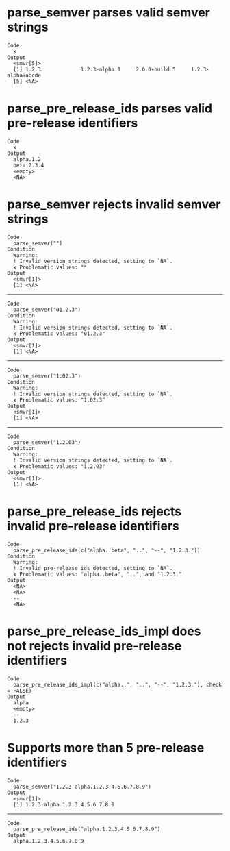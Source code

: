 # parse_semver parses valid semver strings

    Code
      x
    Output
      <smvr[5]>
      [1] 1.2.3             1.2.3-alpha.1     2.0.0+build.5     1.2.3-alpha+abcde
      [5] <NA>             

# parse_pre_release_ids parses valid pre-release identifiers

    Code
      x
    Output
      alpha.1.2
      beta.2.3.4
      <empty>
      <NA>

# parse_semver rejects invalid semver strings

    Code
      parse_semver("")
    Condition
      Warning:
      ! Invalid version strings detected, setting to `NA`.
      x Problematic values: ""
    Output
      <smvr[1]>
      [1] <NA>

---

    Code
      parse_semver("01.2.3")
    Condition
      Warning:
      ! Invalid version strings detected, setting to `NA`.
      x Problematic values: "01.2.3"
    Output
      <smvr[1]>
      [1] <NA>

---

    Code
      parse_semver("1.02.3")
    Condition
      Warning:
      ! Invalid version strings detected, setting to `NA`.
      x Problematic values: "1.02.3"
    Output
      <smvr[1]>
      [1] <NA>

---

    Code
      parse_semver("1.2.03")
    Condition
      Warning:
      ! Invalid version strings detected, setting to `NA`.
      x Problematic values: "1.2.03"
    Output
      <smvr[1]>
      [1] <NA>

# parse_pre_release_ids rejects invalid pre-release identifiers

    Code
      parse_pre_release_ids(c("alpha..beta", "..", "--", "1.2.3."))
    Condition
      Warning:
      ! Invalid pre-release ids detected, setting to `NA`.
      x Problematic values: "alpha..beta", "..", and "1.2.3."
    Output
      <NA>
      <NA>
      --
      <NA>

# parse_pre_release_ids_impl does not rejects invalid pre-release identifiers

    Code
      parse_pre_release_ids_impl(c("alpha..", "..", "--", "1.2.3."), check = FALSE)
    Output
      alpha
      <empty>
      --
      1.2.3

# Supports more than 5 pre-release identifiers

    Code
      parse_semver("1.2.3-alpha.1.2.3.4.5.6.7.8.9")
    Output
      <smvr[1]>
      [1] 1.2.3-alpha.1.2.3.4.5.6.7.8.9

---

    Code
      parse_pre_release_ids("alpha.1.2.3.4.5.6.7.8.9")
    Output
      alpha.1.2.3.4.5.6.7.8.9

